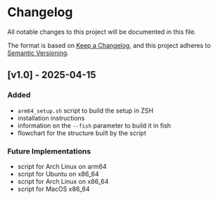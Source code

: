 # Changelog

All notable changes to this project will be documented in this file.

The format is based on [Keep a Changelog](https://keepachangelog.com/en/1.0.0/),
and this project adheres to [Semantic Versioning](https://semver.org/spec/v2.0.0.html).

## [v1.0] - 2025-04-15

### Added
- `arm64_setup.sh` script to build the setup in ZSH
- installation instructions
- information on the `--fish` parameter to build it in fish
- flowchart for the structure built by the script

### Future Implementations
- script for Arch Linux on arm64
- script for Ubuntu on x86_64
- script for Arch Linux on x86_64
- script for MacOS x86_64